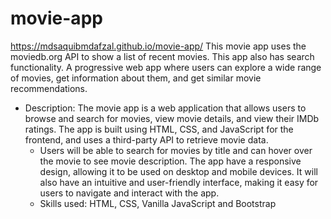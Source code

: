 # movie-app
https://mdsaquibmdafzal.github.io/movie-app/
This movie app uses the moviedb.org API to show a list of recent movies. This app also has search functionality. A progressive web app where users can explore a wide range of movies, get information about them, and get similar movie recommendations. 
- Description: The movie app is a web application that allows users to browse and search for movies, view movie details, and view their IMDb ratings. The app is built using HTML, CSS, and JavaScript for the frontend, and uses a third-party API to retrieve movie data.
  - Users will be able to search for movies by title and can hover over the movie to see movie description. The app have a responsive design, allowing it to be used on desktop and mobile devices. It will also have an intuitive and user-friendly interface, making it easy for users to navigate and interact with the app.
  - Skills used: HTML, CSS, Vanilla JavaScript and Bootstrap
